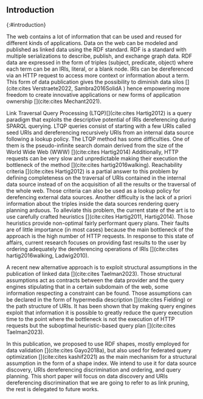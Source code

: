 ## Introduction
{:#introduction}

The web contains a lot of information that can be used and reused for different kinds of applications.
Data on the web can be modeled and published as linked data using the RDF standard.
RDF is a standard with multiple serializations to describe, publish, and exchange graph data.
RDF data are expressed in the form of triples (subject, predicate, object) where each term can be an IRIs, literal, or a blank node.
IRIs can be dereferenced via an HTTP request to access more context or information about a term.
This form of data publication gives the possibility to diminish data silos [](cite:cites Verstraete2022, Sambra2016SolidA )
hence empowering more freedom to create innovative applications or new forms of application ownership [](cite:cites Mechant2021).

Link Traversal Query Processing (LTQP)[](cite:cites Hartig2012) is a query paradigm that exploits 
the descriptive potential of IRIs dereferencing during SPARQL querying.
LTQP queries consist of starting with a few URIs called seed URIs and dereferencing recursively URIs from an internal data source following a lookup policy.
The LTQP method has some difficulties.
One of them is the pseudo-infinite search domain derived from the size of the World Wide Web (WWW) [](cite:cites Hartig2014)
Additionally, HTTP requests can be very slow and unpredictable making their execution the bottleneck of the method [](cite:cites hartig2016walking).
Reachability criteria [](cite:cites Hartig2012) is a partial answer to this problem by defining completeness on the traversal of URIs
contained in the internal data source instead of on the acquisition of all the results or the traversal of the whole web.
Those criteria can also be used as a lookup policy for derefencing external data sources.
Another difficulty is the lack of a priori information about the triples inside the data sources rendering query planning arduous.
To alleviate this problem, the current state of the art is to use carefully crafted heuristics [](cite:cites Hartig2011, Hartig2014).
Those heuristics provide non-optimal fairly performant query plans.
Their faults are of little importance (in most cases) because the main bottleneck of the approach is the high number of HTTP requests.
In response to this state of affairs, current research focuses on providing fast results to the user by ordering adequately the dereferencing operations of IRIs [](cite:cites hartig2016walking, Ladwig2010).

A recent new alternative approach is to exploit structural assumptions in the publication of linked data [](cite:cites Taelman2023).
Those structural assumptions act as contracts between the data provider and 
the query engines stipulating that in a certain subdomain of the web, some information respecting a constraint can be found.
Those assumptions can be declared in the form of hypermedia description [](cite:cites Fielding) or the path structure of URIs.
It has been shown that by making query engines exploit that information it is possible to greatly reduce the query execution time to the point where the bottleneck 
is not the execution of HTTP requests but the suboptimal heuristic-based query plan [](cite:cites Taelman2023).

In this publication, we proposed to use RDF shapes, mostly employed for data validation [](cite:cites Gayo2018a), but also used 
for federated query optimization [](cite:cites kashif2021) as the main mechanism for a structural assumption in the form of a shape index.
We intend to use it for data source discovery, URIs dereferencing discrimination and ordering, and query planning. 
This short paper will focus on data discovery and URIs dereferencing discrimination that we are going to refer to as link pruning,
the rest is delegated to future works.
